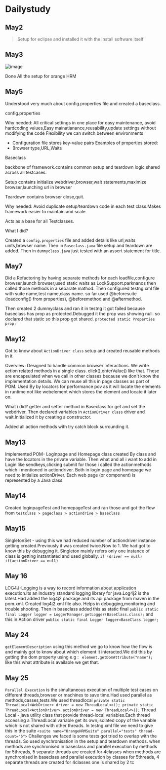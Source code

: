 # Dailystudy
## May2 
> Setup for eclipse and installed it with the install software itself

## May3  
![image](https://github.com/user-attachments/assets/8e8d2daa-8971-4176-94e9-901fbaf08e8c)

Done All the setup for orange HRM

## May5

Understood very much about config.properties file and created a baseclass.

config.properties

Why needed: All critical settings in one place for easy maintenance, avoid hardcoding values,Easy mainatianance,reusability,update settings without modifying the code
Flexibility we can switch between environments
- Configuration file stores key-value pairs
Examples of properties stored:
- Browser type,URL,Waits

Baseclass

backbone of framework.contains common setup and teardown logic shared across all testcases.

Setup contains initialize webdriver,browser,wait statements,maximize browser,launching url in browser

Teardown contains browser close,quit.

Why needed: Avoid duplicate setup/teardown code in each test class.Makes framework easier to maintain and scale.

Acts as a base for all Testclasses.

What I did?

Created a ```config.properties``` file and added details like url,waits units,browser name.
Then in ```Baseclass.java``` file setup and teardown are added.
Then in ```dummyclass.java``` just tested with an assert statement for title.

## May7

Did a Refactoring by having separate methods for each loadfile,configure browser,launch browser,used static waits as LockSupport.parknanos then called those methods in a separate mathod.
Then configured testng.xml file with suite name,test name,class name.
so far used @beforesuite (loadconfig() from properties), @beforemethod and @aftermethod.

Then created 2 dummyclass and ran it in testng it got failed because baseclass has prop as protected.Debugged it the prop was showing null. so declared that static so this prop got shared.
```protected static Properties prop;```

## May12

Got to know about ```ActionDriver class``` setup and created reusable methods in it 

Overview: Designed to handle common browser interactions. We write action related methods in a single class.
click(),enterValue() like that. These are encapsulated when we call in other classes because we don't know the implementation details.
We can reuse all this in page classes as part of POM. Used By by locators for performance pov as it will locate the elements in runtime not like webelement which stores the element and locate it later on.

What i did? getter and setter method in Baseclass.for get and set the webdriver.
Then declared variables in ```ActionDriver class``` driver and wait.Initialized it by creating a constructor.

Added all action methods with try catch block surrounding it.

## May13

Implemented POM- Loginpage and Homepage class
created By class and have the locators in the private variable.
Then what and all i want to add in Login like sendkeys,clicking submit for those i called the actionmethods which i mentioned in actiondriver.
Both in login page and homepage we need to initialize actionDriver.
Each web page (or component) is represented by a Java class.

## May14

Created loginpageTest and homepageTest and ran those and got the flow from ```testclass > pageclass > actiondrive > baseclass```

## May15

SingletonSet - using this we had reduced number of actiondriver instance getting created.Previously it was created twice.Now to 1.
We had got to know this by debugging it.
Singleton mainly refers only one instance of class is getting instantiated and used globally.
```if (driver == null)```
```if(actionDriver == null)```
## May 16
LOG4J-Logging is a way to record information about application execution.Its an Industry standard logging library for java.Log4j2 is the latest.Had added the log4j2 package and its api package from maven in the pom.xml. Created log4j2.xml file also.
Helps in debugging,monitoring and trouble shooting.
Then in baseclass added this as static final ```public static final Logger logger = LoggerManager.getLogger(BaseClass.class);```
and this in Action driver ```public static final Logger logger=BaseClass.logger;```

## May 24
```getElementDescription``` using this method we go to know how the flow is and mainly got to know about which element it interacted.We did this by getting the dom property using e.g : ``` element.getDomAttribute("name");``` like this what attribute is available we get that.

## May 25
```Parallel Execution``` is the simultaneous execution of multiple test cases on different threads,browser or machines to save time.Had used parallel as methods,casses,tests.We used threadlocal ```private static ThreadLocal<WebDriver> driver = new ThreadLocal<>();
	private static ThreadLocal<ActionDriver> actionDriver = new ThreadLocal<>();```
Thread Local - java utility class that provide thread-local variables.Each thread accessing a ThreadLocal variable get its own,isolated copy of the variable which is not shared with other threads.
In testng.xml file we need to give this in the suite ```<suite name="OrangeHRMSuite" parallel="tests" thread-count="5">```
Challenges we faced is some tests got tried to overlap with the threads. So used synchronisation in the setup and teardown methods.
when methods are synchronised in baseclass and parallel execution by methods for 5threads, 5 separate threads are created for 4classes
when methods are synchronised in baseclass and parallel execution by classes for 5threads, 4 separate threads are created for 4classes one is shared by 2 tc
